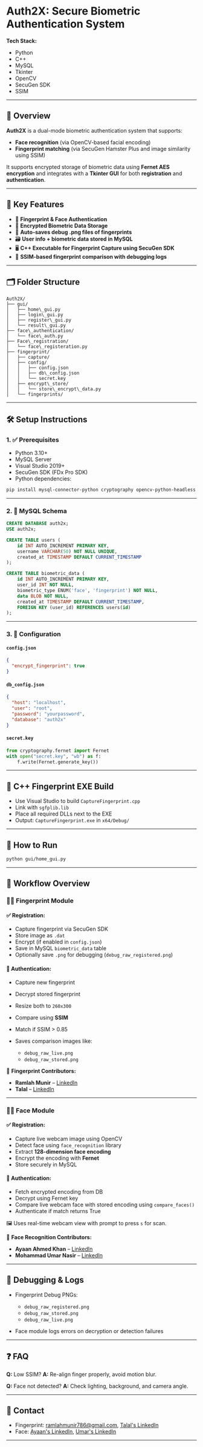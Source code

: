 # Auth2X: Secure Biometric Authentication System

**Tech Stack:** 
- Python
- C++
- MySQL
- Tkinter
- OpenCV
- SecuGen SDK
- SSIM

---

## 🔐 Overview

**Auth2X** is a dual-mode biometric authentication system that supports:

- **Face recognition** (via OpenCV-based facial encoding)
- **Fingerprint matching** (via SecuGen Hamster Plus and image similarity using SSIM)

It supports encrypted storage of biometric data using **Fernet AES encryption** and integrates with a **Tkinter GUI** for both **registration** and **authentication**.

---

## 🧠 Key Features

- 🔐 **Fingerprint & Face Authentication**
- 🔑 **Encrypted Biometric Data Storage**
- 📸 **Auto-saves debug .png files of fingerprints**
- 🗃️ **User info + biometric data stored in MySQL**
- 🖥️ **C++ Executable for Fingerprint Capture using SecuGen SDK**
- 🧪 **SSIM-based fingerprint comparison with debugging logs**

---

## 🗂️ Folder Structure

```
Auth2X/
├── gui/
│   ├── home\_gui.py
│   ├── login\_gui.py
│   ├── register\_gui.py
│   └── result\_gui.py
├── face\_authentication/
│   └── face\_auth.py
├── Face\_registration/
│   └── face\_registeration.py
├── fingerprint/
│   ├── capture/
│   ├── config/
│   │   ├── config.json
│   │   ├── db\_config.json
│   │   └── secret.key
│   ├── encrypt\_store/
│   │   └── store\_encrypt\_data.py
│   └── fingerprints/

```

---

## 🛠️ Setup Instructions

### 1. ✅ Prerequisites

- Python 3.10+
- MySQL Server
- Visual Studio 2019+
- SecuGen SDK (FDx Pro SDK)
- Python dependencies:

```bash
pip install mysql-connector-python cryptography opencv-python-headless numpy scikit-image sv-ttk pillow
````

---

### 2. 💾 MySQL Schema

```sql
CREATE DATABASE auth2x;
USE auth2x;

CREATE TABLE users (
    id INT AUTO_INCREMENT PRIMARY KEY,
    username VARCHAR(50) NOT NULL UNIQUE,
    created_at TIMESTAMP DEFAULT CURRENT_TIMESTAMP
);

CREATE TABLE biometric_data (
    id INT AUTO_INCREMENT PRIMARY KEY,
    user_id INT NOT NULL,
    biometric_type ENUM('face', 'fingerprint') NOT NULL,
    data BLOB NOT NULL,
    created_at TIMESTAMP DEFAULT CURRENT_TIMESTAMP,
    FOREIGN KEY (user_id) REFERENCES users(id)
);
```

---

### 3. 🔧 Configuration

#### `config.json`

```json
{
  "encrypt_fingerprint": true
}
```

#### `db_config.json`

```json
{
  "host": "localhost",
  "user": "root",
  "password": "yourpassword",
  "database": "auth2x"
}
```

#### `secret.key`

```python
from cryptography.fernet import Fernet
with open("secret.key", "wb") as f:
    f.write(Fernet.generate_key())
```

---

## 🧱 C++ Fingerprint EXE Build

* Use Visual Studio to build `CaptureFingerprint.cpp`
* Link with `sgfplib.lib`
* Place all required DLLs next to the EXE
* Output: `CaptureFingerprint.exe` in `x64/Debug/`

---

## 🔐 How to Run

```bash
python gui/home_gui.py
```

---

## 🔄 Workflow Overview

### 🧍‍♂️ Fingerprint Module

#### ✅ Registration:

* Capture fingerprint via SecuGen SDK
* Store image as `.dat`
* Encrypt (if enabled in `config.json`)
* Save in MySQL `biometric_data` table
* Optionally save `.png` for debugging (`debug_raw_registered.png`)

#### 🔐 Authentication:

* Capture new fingerprint
* Decrypt stored fingerprint
* Resize both to `260x300`
* Compare using **SSIM**
* Match if SSIM > 0.85
* Saves comparison images like:

  * `debug_raw_live.png`
  * `debug_raw_stored.png`

👤 **Fingerprint Contributors:**

* **Ramlah Munir** – [LinkedIn](https://www.linkedin.com/in/ramlah-munir-6b2320344)
* **Talal** – [LinkedIn](https://www.linkedin.com/in/muhammad-talal-1675a0351)

---

### 🧑‍🦱 Face Module

#### ✅ Registration:

* Capture live webcam image using OpenCV
* Detect face using `face_recognition` library
* Extract **128-dimension face encoding**
* Encrypt the encoding with **Fernet**
* Store securely in MySQL

#### 🔐 Authentication:

* Fetch encrypted encoding from DB
* Decrypt using Fernet key
* Compare live webcam face with stored encoding using `compare_faces()`
* Authenticate if match returns True

🖼️ Uses real-time webcam view with prompt to press `s` for scan.

👤 **Face Recognition Contributors:**

* **Ayaan Ahmed Khan** – [LinkedIn](https://www.linkedin.com/in/ayaan-ahmed-khan-448600351)
* **Mohammad Umar Nasir** – [LinkedIn](https://www.linkedin.com/in/mohammad-umar-nasir)

---

## 🧪 Debugging & Logs

* Fingerprint Debug PNGs:

  * `debug_raw_registered.png`
  * `debug_raw_stored.png`
  * `debug_raw_live.png`
* Face module logs errors on decryption or detection failures

---

## ❓ FAQ

**Q:** Low SSIM?
**A:** Re-align finger properly, avoid motion blur.

**Q:** Face not detected?
**A:** Check lighting, background, and camera angle.

---

## 📩 Contact

* Fingerprint: [ramlahmunir786@gmail.com](mailto:ramlahmunir786@gmail.com), [Talal's LinkedIn](https://www.linkedin.com/in/muhammad-talal-1675a0351)
* Face: [Ayaan's LinkedIn](https://www.linkedin.com/in/ayaan-ahmed-khan-448600351), [Umar's LinkedIn](https://www.linkedin.com/in/mohammad-umar-nasir)

---


